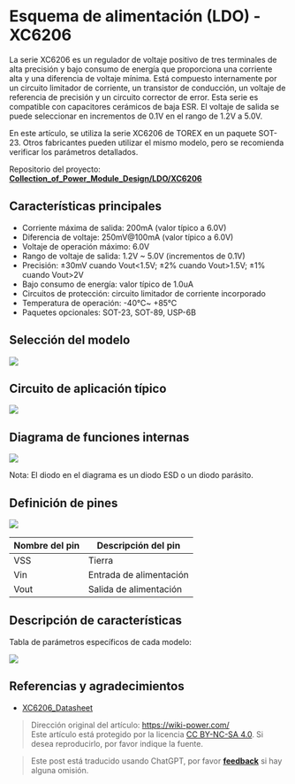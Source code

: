 # Esquema de alimentación (LDO) - XC6206

La serie XC6206 es un regulador de voltaje positivo de tres terminales de alta precisión y bajo consumo de energía que proporciona una corriente alta y una diferencia de voltaje mínima. Está compuesto internamente por un circuito limitador de corriente, un transistor de conducción, un voltaje de referencia de precisión y un circuito corrector de error. Esta serie es compatible con capacitores cerámicos de baja ESR. El voltaje de salida se puede seleccionar en incrementos de 0.1V en el rango de 1.2V a 5.0V.

En este artículo, se utiliza la serie XC6206 de TOREX en un paquete SOT-23. Otros fabricantes pueden utilizar el mismo modelo, pero se recomienda verificar los parámetros detallados.

Repositorio del proyecto: [**Collection_of_Power_Module_Design/LDO/XC6206**](https://github.com/linyuxuanlin/Collection_of_Power_Module_Design/tree/main/LDO/XC6206)

## Características principales

- Corriente máxima de salida: 200mA (valor típico a 6.0V)
- Diferencia de voltaje: 250mV@100mA (valor típico a 6.0V)
- Voltaje de operación máximo: 6.0V
- Rango de voltaje de salida: 1.2V ~ 5.0V (incrementos de 0.1V)
- Precisión: ±30mV cuando Vout<1.5V; ±2% cuando Vout>1.5V; ±1% cuando Vout>2V
- Bajo consumo de energía: valor típico de 1.0uA
- Circuitos de protección: circuito limitador de corriente incorporado
- Temperatura de operación: -40℃~ +85℃
- Paquetes opcionales: SOT-23, SOT-89, USP-6B

## Selección del modelo

![](https://wiki-media-1253965369.cos.ap-guangzhou.myqcloud.com/img/20220420102910.png)

## Circuito de aplicación típico

![](https://wiki-media-1253965369.cos.ap-guangzhou.myqcloud.com/img/20220420102323.png)

## Diagrama de funciones internas

![](https://wiki-media-1253965369.cos.ap-guangzhou.myqcloud.com/img/20220420102514.png)

Nota: El diodo en el diagrama es un diodo ESD o un diodo parásito.

## Definición de pines

![](https://wiki-media-1253965369.cos.ap-guangzhou.myqcloud.com/img/20220420103005.png)

| Nombre del pin | Descripción del pin     |
| -------------- | ----------------------- |
| VSS            | Tierra                  |
| Vin            | Entrada de alimentación |
| Vout           | Salida de alimentación  |

## Descripción de características

Tabla de parámetros específicos de cada modelo:

![](https://wiki-media-1253965369.cos.ap-guangzhou.myqcloud.com/img/20220420103738.png)

## Referencias y agradecimientos

- [XC6206_Datasheet](https://www.torexsemi.com/file/xc6206/XC6206.pdf)

> Dirección original del artículo: <https://wiki-power.com/>  
> Este artículo está protegido por la licencia [CC BY-NC-SA 4.0](https://creativecommons.org/licenses/by/4.0/deed.zh). Si desea reproducirlo, por favor indique la fuente.

> Este post está traducido usando ChatGPT, por favor [**feedback**](https://github.com/linyuxuanlin/Wiki_MkDocs/issues/new) si hay alguna omisión.
